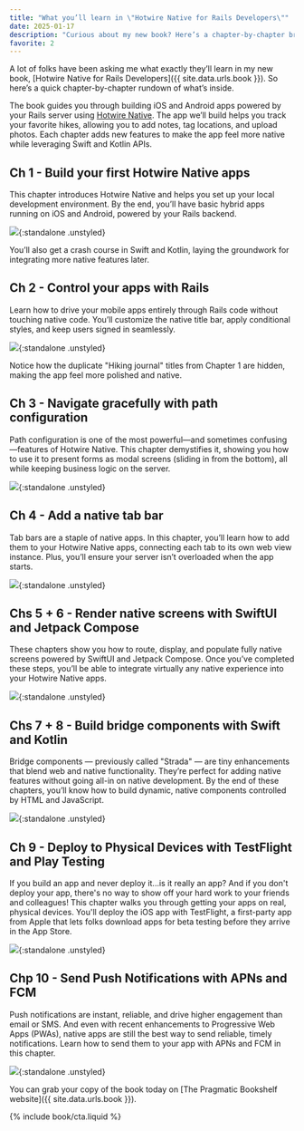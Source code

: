 ```yaml
---
title: "What you’ll learn in \"Hotwire Native for Rails Developers\""
date: 2025-01-17
description: "Curious about my new book? Here’s a chapter-by-chapter breakdown of what you'll learn, with screenshots."
favorite: 2
---
```


A lot of folks have been asking me what exactly they’ll learn in my new book, [Hotwire Native for Rails Developers]({{ site.data.urls.book }}). So here’s a quick chapter-by-chapter rundown of what’s inside.

The book guides you through building iOS and Android apps powered by your Rails server using [Hotwire Native](https://native.hotwired.dev/). The app we’ll build helps you track your favorite hikes, allowing you to add notes, tag locations, and upload photos. Each chapter adds new features to make the app feel more native while leveraging Swift and Kotlin APIs.

## Ch 1 - Build your first Hotwire Native apps

This chapter introduces Hotwire Native and helps you set up your local development environment. By the end, you’ll have basic hybrid apps running on iOS and Android, powered by your Rails backend.

![](/assets/images/hotwire-native-book-chapters/chapter1.png){:standalone .unstyled}

You’ll also get a crash course in Swift and Kotlin, laying the groundwork for integrating more native features later.

## Ch 2 - Control your apps with Rails

Learn how to drive your mobile apps entirely through Rails code without touching native code. You’ll customize the native title bar, apply conditional styles, and keep users signed in seamlessly.

![](/assets/images/hotwire-native-book-chapters/chapter2.png){:standalone .unstyled}

Notice how the duplicate "Hiking journal" titles from Chapter 1 are hidden, making the app feel more polished and native.

## Ch 3 - Navigate gracefully with path configuration

Path configuration is one of the most powerful—and sometimes confusing—features of Hotwire Native. This chapter demystifies it, showing you how to use it to present forms as modal screens (sliding in from the bottom), all while keeping business logic on the server.

![](/assets/images/hotwire-native-book-chapters/chapter3.png){:standalone .unstyled}

## Ch 4 - Add a native tab bar

Tab bars are a staple of native apps. In this chapter, you’ll learn how to add them to your Hotwire Native apps, connecting each tab to its own web view instance. Plus, you’ll ensure your server isn’t overloaded when the app starts.

![](/assets/images/hotwire-native-book-chapters/chapter4.png){:standalone .unstyled}

## Chs 5 + 6 - Render native screens with SwiftUI and Jetpack Compose

These chapters show you how to route, display, and populate fully native screens powered by SwiftUI and Jetpack Compose. Once you’ve completed these steps, you’ll be able to integrate virtually any native experience into your Hotwire Native apps.

![](/assets/images/hotwire-native-book-chapters/chapters56.png){:standalone .unstyled}

## Chs 7 + 8 - Build bridge components with Swift and Kotlin

Bridge components — previously called "Strada" — are tiny enhancements that blend web and native functionality. They’re perfect for adding native features without going all-in on native development. By the end of these chapters, you’ll know how to build dynamic, native components controlled by HTML and JavaScript.

![](/assets/images/hotwire-native-book-chapters/chapters78.png){:standalone .unstyled}

## Ch 9 - Deploy to Physical Devices with TestFlight and Play Testing

If you build an app and never deploy it...is it really an app? And if you don't deploy your app, there's no way to show off your hard work to your friends and colleagues! This chapter walks you through getting your apps on real, physical devices. You'll deploy the iOS app with TestFlight, a first-party app from Apple that lets folks download apps for beta testing before they arrive in the App Store.

![](/assets/images/hotwire-native-book-chapters/chapter9.png){:standalone .unstyled}

## Chp 10 - Send Push Notifications with APNs and FCM

Push notifications are instant, reliable, and drive higher engagement than email or SMS. And even with recent enhancements to Progressive Web Apps (PWAs), native apps are still the best way to send reliable, timely notifications. Learn how to send them to your app with APNs and FCM in this chapter.

![](/assets/images/hotwire-native-book-chapters/chapter10.png){:standalone .unstyled}

You can grab your copy of the book today on [The Pragmatic Bookshelf website]({{ site.data.urls.book }}).

{% include book/cta.liquid %}
